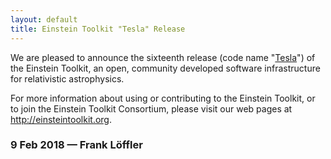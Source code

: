 ```yaml
---
layout: default
title: Einstein Toolkit "Tesla" Release
---
```

We are pleased to announce the sixteenth release (code name
"[Tesla](https://en.wikipedia.org/wiki/Nikola_Tesla)") of the Einstein
Toolkit, an open, community developed software infrastructure for
relativistic astrophysics.

For more information about using or contributing to the Einstein
Toolkit, or to join the Einstein Toolkit Consortium, please visit our
web pages at <http://einsteintoolkit.org>.

### 9 Feb 2018 — Frank Löffler
